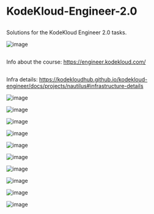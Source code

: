 # KodeKloud-Engineer-2.0
##
Solutions for the KodeKloud Engineer 2.0 tasks.

![image](https://github.com/janaom/KodeKloud-Engineer-2.0/assets/83917694/bb8d0d3a-80b4-457d-b367-34f09e2c0259)

##
Info about the course: https://engineer.kodekloud.com/
##
Infra details: https://kodekloudhub.github.io/kodekloud-engineer/docs/projects/nautilus#infrastructure-details

![image](https://github.com/janaom/KodeKloud-Engineer-2.0/assets/83917694/93c18bfc-6ca2-4b9b-8932-efe9f46ce9b4)

![image](https://github.com/janaom/KodeKloud-Engineer-2.0/assets/83917694/49e3debc-9f1e-4a34-b83f-b3c998ff017e)

![image](https://github.com/janaom/KodeKloud-Engineer-2.0/assets/83917694/2287c97d-644a-4a33-9dbc-5483dc49dfb1)

![image](https://github.com/janaom/KodeKloud-Engineer-2.0/assets/83917694/17ef2ce4-b7ce-4d01-9af2-f434cd7b4d9c)

![image](https://github.com/janaom/KodeKloud-Engineer-2.0/assets/83917694/674ec484-76aa-4dc2-b3ae-eac8eef6e266)

![image](https://github.com/janaom/KodeKloud-Engineer-2.0/assets/83917694/834239b0-a8e3-430f-9d2c-d974b5332c52)

![image](https://github.com/janaom/KodeKloud-Engineer-2.0/assets/83917694/b01a2127-8ffa-480d-a1da-76d824e6bbb6)

![image](https://github.com/janaom/KodeKloud-Engineer-2.0/assets/83917694/e60233ea-3ff5-4008-8059-ccb496e57bef)

![image](https://github.com/janaom/KodeKloud-Engineer-2.0/assets/83917694/4cf95357-2d84-4b23-b22a-c0feb7632829)

![image](https://github.com/janaom/KodeKloud-Engineer-2.0/assets/83917694/bbef5d89-cd69-4201-9837-5db5f28a0768)

